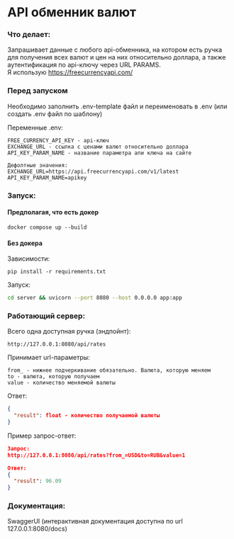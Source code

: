 # API обменник валют

### Что делает:
Запрашивает данные с любого api-обменника,
на котором есть ручка для получения всех валют и цен на них относительно доллара, а также 
аутентификация по api-ключу через URL PARAMS.\
Я использую https://freecurrencyapi.com/

### Перед запуском
Необходимо заполнить .env-template файл и переименовать в .env (или создать .env файл по шаблону)

Переменные .env:
```commandline
FREE_CURRENCY_API_KEY - api-ключ
EXCHANGE_URL - ссылка с ценами валют относительно доллара
API_KEY_PARAM_NAME - название параметра апи ключа на сайте

Дефолтные значения:
EXCHANGE_URL=https://api.freecurrencyapi.com/v1/latest
API_KEY_PARAM_NAME=apikey
```

### Запуск:
#### Предполагая, что есть докер

```
docker compose up --build
```

#### Без докера

Зависимости:
```commandline
pip install -r requirements.txt
```

Запуск:
```bash
cd server && uvicorn --port 8080 --host 0.0.0.0 app:app
```

### Работающий сервер:
Всего одна доступная ручка (эндпойнт):
```commandline
http://127.0.0.1:8080/api/rates
```
Принимает url-параметры:
```commandline
from_ - нижнее подчеркивание обязательно. Валюта, которую меняем
to - валюта, которую получаем
value - количество меняемой валюты
```
Ответ:
```json
{
  "result": float - количество получаемой валюты
}
```
Пример запрос-ответ:
```json
Запрос:
http://127.0.0.1:8080/api/rates?from_=USD&to=RUB&value=1

Ответ:
{
  "result": 96.09
}
```

### Документация:
SwaggerUI (интерактивная документация доступна по url 127.0.0.1:8080/docs)

